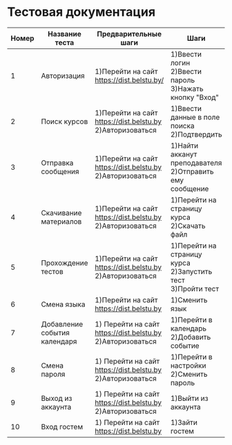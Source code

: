 # Тестовая документация
| Номер | Название теста | Предварительные шаги | Шаги     | Ожидаемый результат | Результат | Описание | Скриншот |
| ----- | -------------- | -------------------- | -------- | ------------------- | --------- | -------- | -------- |
| 1 | Авторизация | 1)Перейти на сайт https://dist.belstu.by/ | 1)Ввести логин<br>2)Ввести пароль<br>3)Нажать кнопку "Вход" | Вход в аккаунт | Успешно | - | <image src="test1.jpg" alt="Ошибка загрузки"> |
| 2 | Поиск курсов | 1)Перейти на сайт https://dist.belstu.by<br>2)Авторизоваться | 1)Ввести данные в поле поиска<br>2)Подтвердить | Сработавший поиск | Успешно | - | <image src="test2.jpg" alt="Ошибка загрузки"> |
| 3 | Отправка сообщения | 1)Перейти на сайт https://dist.belstu.by<br>2)Авторизоваться | 1)Найти акканут преподавателя<br>2)Отправить ему сообщение | Отправленное сообщение | Успешно | - | <image src="test3.jpg" alt="Ошибка загрузки"> |
| 4 | Скачивание материалов | 1)Перейти на сайт https://dist.belstu.by<br>2)Авторизоваться | 1)Перейти на страницу курса<br>2)Скачать файл | Скачанный файл | Успешно | - | <image src="test4.jpg" alt="Ошибка загрузки"> |
| 5 | Прохождение тестов | 1)Перейти на сайт https://dist.belstu.by<br>2)Авторизоваться | 1)Перейти на страницу курса<br>2)Запустить тест<br>3)Пройти тест | Пройденный тест | Успешно | - | <image src="test5.jpg" alt="Ошибка загрузки"> |
| 6 | Смена языка | 1)Перейти на сайт https://dist.belstu.by<br> | 1)Сменить язык | Измененный язык | Успешно | - | <image src="test6.jpg" alt="Ошибка загрузки"> |
| 7 | Добавление события календаря | 1) Перейти на сайт https://dist.belstu.by<br>2)Авторизоваться | 1)Перейти в календарь<br>2)Добавить событие | Добавленное событие | Успешно | - | <image src="test7.jpg" alt="Ошибка загрузки"> |
| 8 | Смена пароля | 1) Перейти на сайт https://dist.belstu.by<br>2)Авторизоваться | 1)Перейти в настройки<br>2)Сменить пароль | Измененный пароль | Успешно | - | <image src="test8.jpg" alt="Ошибка загрузки"> |
| 9 | Выход из аккаунта | 1) Перейти на сайт https://dist.belstu.by<br>2)Авторизоваться | 1)Выйти из аккаунта | Выход из аккаунта | Успешно | - | <image src="test9.jpg" alt="Ошибка загрузки"> |
| 10 | Вход гостем | 1) Перейти на сайт https://dist.belstu.by<br> | 1)Зайти гостем | Заход гостем | Успешно | - | <image src="test10.jpg" alt="Ошибка загрузки"> |


